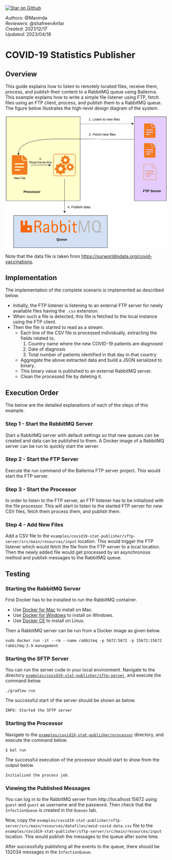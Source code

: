 [![Star on Github](https://img.shields.io/badge/-Star%20on%20Github-blue?style=social&logo=github)](https://github.com/ballerina-platform/module-ballerina-ftp)

_Authors_: @Maninda  
_Reviewers_: @shafreenAnfar  
_Created_: 2021/12/17  
_Updated_: 2023/04/18

# COVID-19 Statistics Publisher

## Overview

This guide explains how to listen to remotely located files, receive them, process, and publish their content to a RabbitMQ queue using Ballerina.
This example explains how to write a simple file listener using FTP, fetch files using an FTP client, process, and publish them to a RabbitMQ queue.
The figure below illustrates the high-level design diagram of the system.

<div align="center"><img src="covid19-stat-publisher.jpg" alt="Publishing COVID-19 Statistics to RabbitMQ" width="500"/></div>

Note that the data file is taken from https://ourworldindata.org/covid-vaccinations.

## Implementation

The implementation of the complete scenario is implemented as described below.
- Initially, the FTP listener is listening to an external FTP server for newly available files having the `.csv` extension.
- When such a file is detected, this file is fetched to the local instance using the FTP client.
- Then the file is started to read as a stream.
  - Each line of the CSV file is processed individually, extracting the fields related to,
    1. Country name where the new COVID-19 patients are diagnosed
    2. Date of diagnosis
    3. Total number of patients identified in that day in that country
  - Aggregate the above extracted data and build a JSON serialized to binary.
  - This binary value is published to an external RabbitMQ server.
  - Clean the processed file by deleting it.

## Execution Order

The below are the detailed explanations of each of the steps of this example.

### Step 1 - Start the RabbitMQ Server

Start a RabbitMQ server with default settings so that new queues can be created and data can be published to them.
A Docker image of a RabbitMQ server can be run to quickly start the server.

### Step 2 - Start the FTP Server

Execute the run command of the Ballerina FTP server project. This would start the FTP server.

### Step 3 - Start the Processor

In order to listen to the FTP server, an FTP listener has to be initialized with the file processor.
This will start to listen to the started FTP server for new CSV files, fetch them process them, and publish them.

### Step 4 - Add New Files

Add a CSV file to the `examples/covid19-stat-publisher/sftp-server/src/main/resources/input` location.
This would trigger the FTP listener which would fetch the file from the FTP server to a local location.
Then the newly added file would get processed by an asynchronous method and publish messages to the RabbitMQ queue.


## Testing

### Starting the RabbitMQ Server

First Docker has to be installed to run the RabbitMQ container.
- Use [Docker for Mac](https://docs.docker.com/docker-for-mac/install/) to install on Mac.
- Use [Docker for Windows](https://docs.docker.com/docker-for-windows/) to install on Windows.
- Use [Docker CE](https://docs.docker.com/v17.12/install/#server) to install on Linux.

Then a RabbitMQ server can be run from a Docker image as given below.
```shell
sudo docker run -it --rm --name rabbitmq -p 5672:5672 -p 15672:15672 rabbitmq:3.9-management
```

### Starting the SFTP Server

You can run the server code in your local environment. Navigate to the directory
[`examples/covid19-stat-publisher/sftp-server`](./sftp-server), and execute the command below.
```shell
./gradlew run
```

The successful start of the server should be shown as below.
```shell
INFO: Started the SFTP server
```

### Starting the Processor

Navigate to the [`examples/covid19-stat-publisher/processor`](./processor) directory, and execute the command below.
```shell
$ bal run
```

The successful execution of the processor should start to show from the output below.
```shell
Initialized the process job.
```

### Viewing the Published Messages

You can log in to the RabbitMQ server from http://localhost:15672 using `guest` and `guest` as username and the password.
Then check that the `InfectionQueue` is created in the `Queues` tab.

Now, copy the `examples/covid19-stat-publisher/sftp-server/src/main/resources/datafiles/owid-covid-data.csv` file to the
`examples/covid19-stat-publisher/sftp-server/src/main/resources/input` location. This would publish the messages to the queue
after some time.

After successfully publishing all the events to the queue, there should be 132034 messages in the `InfectionQueue`.
